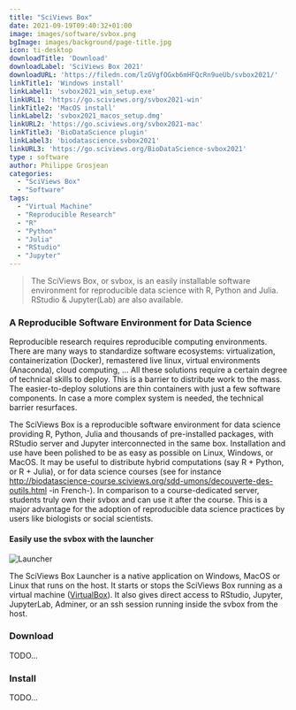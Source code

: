 ```yaml
---
title: "SciViews Box"
date: 2021-09-19T09:40:32+01:00
image: images/software/svbox.png
bgImage: images/background/page-title.jpg
icon: ti-desktop
downloadTitle: 'Download'
downloadLabel: 'SciViews Box 2021'
downloadURL: 'https://filedn.com/lzGVgfOGxb6mHFQcRn9ueUb/svbox2021/'
linkTitle1: 'Windows install'
linkLabel1: 'svbox2021_win_setup.exe'
linkURL1: 'https://go.sciviews.org/svbox2021-win'
linkTitle2: 'MacOS install'
linkLabel2: 'svbox2021_macos_setup.dmg'
linkURL2: 'https://go.sciviews.org/svbox2021-mac'
linkTitle3: 'BioDataScience plugin'
linkLabel3: 'biodatascience.svbox2021'
linkURL3: 'https://go.sciviews.org/BioDataScience-svbox2021'
type : software
author: Philippe Grosjean
categories: 
  - "SciViews Box"
  - "Software"
tags:
  - "Virtual Machine"
  - "Reproducible Research"
  - "R"
  - "Python"
  - "Julia"
  - "RStudio"
  - "Jupyter"
---
```


>The SciViews Box, or svbox, is an easily installable software environment for reproducible data science with R, Python and Julia. RStudio & Jupyter(Lab) are also available.

### A Reproducible Software Environment for Data Science

Reproducible research requires reproducible computing environments. There are many ways to standardize software ecosystems: virtualization, containerization (Docker), remastered live linux, virtual environments (Anaconda), cloud computing, ... All these solutions require a certain degree of technical skills to deploy. This is a barrier to distribute work to the mass. The easier-to-deploy solutions are thin containers with just a few software components. In case a more complex system is needed, the technical barrier resurfaces.



The SciViews Box is a reproducible software environment for data science providing R, Python, Julia and thousands of pre-installed packages, with RStudio server and Jupyter interconnected in the same box. Installation and use have been polished to be as easy as possible on Linux, Windows, or MacOS. It may be useful to distribute hybrid computations (say R + Python, or R + Julia), or for data science courses (see for instance http://biodatascience-course.sciviews.org/sdd-umons/decouverte-des-outils.html -in French-). In comparison to a course-dedicated server, students truly own their svbox and can use it after the course. This is a major advantage for the adoption of reproducible data science practices by users like biologists or social scientists.


#### Easily use the svbox with the launcher

![Launcher](../../images/software/svbox-launcher.png)

The SciViews Box Launcher is a native application on Windows, MacOS or Linux that runs on the host. It starts or stops the SciViews Box running as a virtual machine ([VirtualBox](https://www.virtualbox.org/)). It also gives direct access to RStudio, Jupyter, JupyterLab, Adminer, or an ssh session running inside the svbox from the host.


### <a name="download"></a>Download

TODO...


### <a name="install"></a>Install

TODO...
